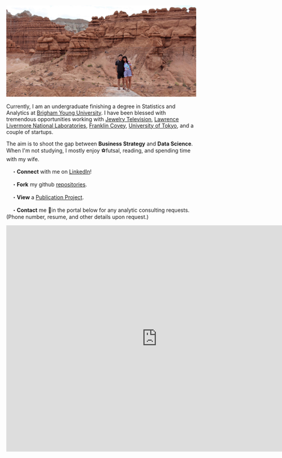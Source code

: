
![Caption: Happiness](https://raw.githubusercontent.com/tykiww/Images/master/family/goblin_valley.jpg)

Currently, I am an undergraduate finishing a degree in Statistics and Analytics at <a href="https://www.byu.edu/">Brigham Young University</a>. I have been blessed with tremendous opportunities working with [Jewelry Television](https://www.jtv.com/), [Lawrence Livermore National Laboratories](https://lasers.llnl.gov/), [Franklin Covey](https://www.franklincovey.com/), [University of Tokyo](https://www.u-tokyo.ac.jp/en/index.html), and a couple of startups.
  
The aim is to shoot the gap between <b>Business Strategy</b> and <b>Data Science</b>. When I'm not studying, I mostly enjoy ⚽futsal, reading, and spending time with my wife.

<p>　・<strong>Connect</strong> with me on <a href="https://www.linkedin.com/in/taiki-wada">LinkedIn</a>!</p>

<p>　・<strong>Fork</strong> my github <a href="https://github.com/tykiww">repositories</a>.</p>

<p>　・<strong>View</strong> a <a href="https://doi.org/10.1016/j.burn.2017.05.003">Publication Project</a>.</p>

<p>　・<strong>Contact</strong> me 📧in the portal below for any analytic consulting requests.
(Phone number, resume, and other details upon request.)</p>

<iframe src="https://docs.google.com/forms/d/e/1FAIpQLSc2SngnqnI_c--X0yhQrerCvHW_Fel1OzOFsPIjv7-t8V73Xw/viewform?embedded=true" width="800" height="600" frameborder="0" marginheight="0" marginwidth="0">Loading...</iframe>
